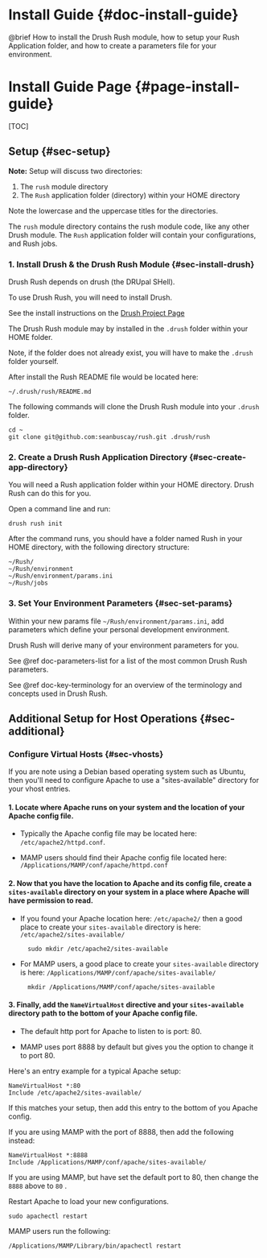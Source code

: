 Install Guide  {#doc-install-guide}
=============

@brief How to install the Drush Rush module, how to setup your Rush Application folder, and how to create a parameters file for your environment.

Install Guide Page  {#page-install-guide}
==================

[TOC]

## Setup  {#sec-setup}

**Note:** Setup will discuss two directories:

1.  The `rush` module directory
2.  The `Rush` application folder (directory) within your HOME directory

Note the lowercase and the uppercase titles for the directories.

The `rush` module directory contains the rush module code, like any other Drush module.
The `Rush` application folder will contain your configurations, and Rush jobs.

### 1. Install Drush & the Drush Rush Module  {#sec-install-drush}

Drush Rush depends on drush (the DRUpal SHell).

To use Drush Rush, you will need to install Drush.

See the install instructions on the [Drush Project Page](http://drupal.org/project/drush)

The Drush Rush module may by installed in the `.drush` folder within your HOME folder.

Note, if the folder does not already exist, you will have to make the `.drush` folder yourself.

After install the Rush README file would be located here:

    ~/.drush/rush/README.md

The following commands will clone the Drush Rush module into your `.drush` folder.

    cd ~
    git clone git@github.com:seanbuscay/rush.git .drush/rush

### 2. Create a Drush Rush Application Directory  {#sec-create-app-directory}

You will need a Rush application folder within your HOME directory.  Drush Rush can do this for you.

Open a command line and run:

    drush rush init

After the command runs, you should have a folder named Rush in your HOME directory, with the following directory structure:

    ~/Rush/
    ~/Rush/environment
    ~/Rush/environment/params.ini
    ~/Rush/jobs

### 3.  Set Your Environment Parameters  {#sec-set-params}

Within your new params file `~/Rush/environment/params.ini`, add parameters which define your personal development environment.

Drush Rush will derive many of your environment parameters for you.

See @ref doc-parameters-list for a list of the most common Drush Rush parameters.

See @ref doc-key-terminology for an overview of the terminology and concepts used in Drush Rush.

## Additional Setup for Host Operations    {#sec-additional}

###  Configure Virtual Hosts  {#sec-vhosts}

If you are note using a Debian based operating system such as Ubuntu, then you'll need to configure Apache to use a "sites-available" directory for your vhost entries.

#### 1. Locate where Apache runs on your system and the location of your Apache config file.

- Typically the Apache config file may be located here: `/etc/apache2/httpd.conf`.

- MAMP users should find their Apache config file located here: `/Applications/MAMP/conf/apache/httpd.conf`

#### 2. Now that you have the location to Apache and its config file, create a `sites-available` directory on your system in a place where Apache will have permission to read.

- If you found your Apache location here: `/etc/apache2/` then a good place to create your `sites-available` directory is here: `/etc/apache2/sites-available/`

        sudo mkdir /etc/apache2/sites-available

- For MAMP users, a good place to create your `sites-available` directory is here: `/Applications/MAMP/conf/apache/sites-available/`

        mkdir /Applications/MAMP/conf/apache/sites-available

#### 3. Finally, add the `NameVirtualHost` directive and your `sites-available` directory path to the bottom of your Apache config file.

- The default http port for Apache to listen to is port: 80.

- MAMP uses port 8888 by default but gives you the option to change it to port 80.

Here's an entry example for a typical Apache setup:

    NameVirtualHost *:80
    Include /etc/apache2/sites-available/

If this matches your setup, then add this entry to the bottom of you Apache config.

If you are using MAMP with the port of 8888, then add the following instead:

    NameVirtualHost *:8888
    Include /Applications/MAMP/conf/apache/sites-available/

If you are using MAMP, but have set the default port to 80, then change the `8888` above to `80` .

Restart Apache to load your new configurations.

    sudo apachectl restart

MAMP users run the following:

    /Applications/MAMP/Library/bin/apachectl restart



